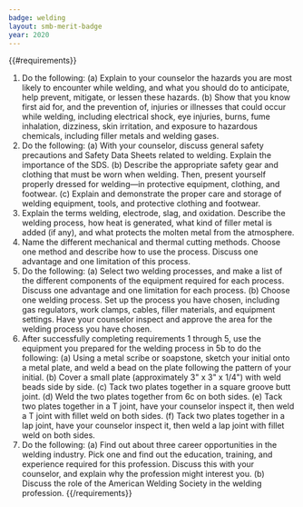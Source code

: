 ```yaml
---
badge: welding
layout: smb-merit-badge
year: 2020
---
```


{{#requirements}}
1. Do the following:
    (a) Explain to your counselor the hazards you are most likely to encounter while welding, and what you should do to anticipate, help prevent, mitigate, or lessen these hazards.
    (b) Show that you know first aid for, and the prevention of, injuries or illnesses that could occur while welding, including electrical shock, eye injuries, burns, fume inhalation, dizziness, skin irritation, and exposure to hazardous chemicals, including filler metals and welding gases.
2. Do the following:
    (a) With your counselor, discuss general safety precautions and Safety Data Sheets related to welding. Explain the importance of the SDS.
    (b) Describe the appropriate safety gear and clothing that must be worn when welding. Then, present yourself properly dressed for welding—in protective equipment, clothing, and footwear.
    (c) Explain and demonstrate the proper care and storage of welding equipment, tools, and protective clothing and footwear.
3. Explain the terms welding, electrode, slag, and oxidation. Describe the welding process, how heat is generated, what kind of filler metal is added (if any), and what protects the molten metal from the atmosphere.
4. Name the different mechanical and thermal cutting methods. Choose one method and describe how to use the process. Discuss one advantage and one limitation of this process.
5. Do the following:
    (a) Select two welding processes, and make a list of the different components of the equipment required for each process. Discuss one advantage and one limitation for each process.
    (b) Choose one welding process. Set up the process you have chosen, including gas regulators, work clamps, cables, filler materials, and equipment settings. Have your counselor inspect and approve the area for the welding process you have chosen.
6. After successfully completing requirements 1 through 5, use the equipment you prepared for the welding process in 5b to do the following:
    (a) Using a metal scribe or soapstone, sketch your initial onto a metal plate, and weld a bead on the plate following the pattern of your initial.
    (b) Cover a small plate (approximately 3" x 3" x 1/4") with weld beads side by side.
    (c) Tack two plates together in a square groove butt joint.
    (d) Weld the two plates together from 6c on both sides.
    (e) Tack two plates together in a T joint, have your counselor inspect it, then weld a T joint with fillet weld on both sides.
    (f) Tack two plates together in a lap joint, have your counselor inspect it, then weld a lap joint with fillet weld on both sides.
7. Do the following:
    (a) Find out about three career opportunities in the welding industry. Pick one and find out the education, training, and experience required for this profession. Discuss this with your counselor, and explain why the profession might interest you.
    (b) Discuss the role of the American Welding Society in the welding profession.
{{/requirements}}
